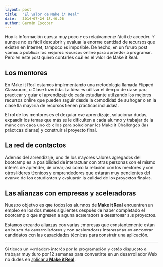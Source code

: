 ```yaml
---
layout: post
title:  "El valor de Make it Real"
date:   2014-07-24 17:40:58
author: Germán Escobar
---
```


Hoy la información cuesta muy poco y es relativamente fácil de acceder. Y aunque no es fácil descubrir y evaluar la enorme cantidad de recursos que existen en Internet, tampoco es imposible. De hecho, en un futuro post vamos a publicar los mejores recursos online para aprender a programar. Pero en este post quiero contarles cuál es el valor de Make it Real.

## Los mentores

En Make it Real estamos implementando una metodología llamada Flipped Classroom, o Clase Invertida. La idea es utilizar el tiempo de clase para practicar y guiar el aprendizaje de cada estudiante utilizando los mejores recursos online que pueden seguir desde la comodidad de su hogar o en la clase (la mayoría de recursos tienen prácticas incluídas). 

El rol de los mentores es el de guiar ese aprendizaje, solucionar dudas, expandir los temas que más se le dificulten a cada alumno y trabajar de la mano con cada uno de ellos para solucionar los Make it Challenges (las prácticas diarias) y construir el proyecto final.

## La red de contactos

Además del aprendizaje, uno de los mayores valores agregados del bootcamp es la posibilidad de interactuar con otras personas con el mismo interés de aprender, de crear; así como la relación con los mentores y con otros líderes técnicos y emprendedores que estarán muy pendientes del avance de los estudiantes y evaluarán la calidad de los proyectos finales.

## Las alianzas con empresas y aceleradoras

Nuestro objetivo es que todos los alumnos de **Make it Real** encuentren un empleo en los dos meses siguientes después de haber completado el bootcamp o que ingresen a alguna aceleradora a desarrollar sus proyectos. 

Estamos creando alianzas con varias empresas que constantemente están en busca de desarrolladores y con aceleradoras interesadas en encontrar candidatos con las capacidades técnicas para construir una aplicación.

***

Si tienes un verdadero interés por la programación y estás dispuesto a trabajar muy duro por 12 semanas para convertirte en un desarrollador Web no dudes en [aplicar a **Make it Real**](/apply).